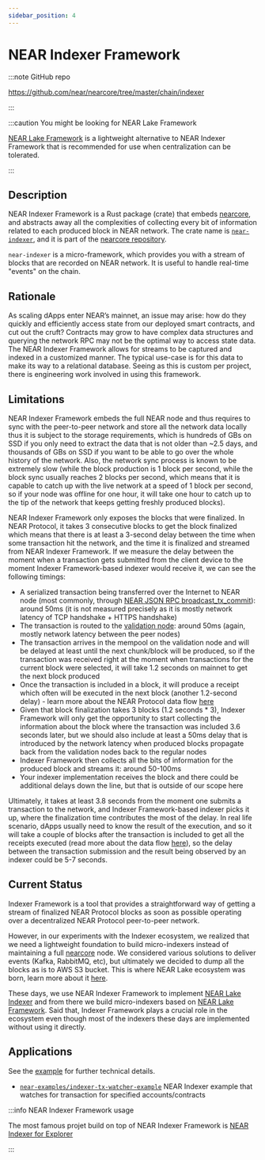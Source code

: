 ```yaml
---
sidebar_position: 4
---
```


# NEAR Indexer Framework

:::note GitHub repo

https://github.com/near/nearcore/tree/master/chain/indexer

:::


:::caution You might be looking for NEAR Lake Framework

[NEAR Lake Framework](./near-lake-framework) is a lightweight alternative to NEAR Indexer Framework that is recommended for use when centralization can be tolerated.

:::


## Description

NEAR Indexer Framework is a Rust package (crate) that embeds [nearcore](https://github.com/near/nearcore), and abstracts away all the complexities of collecting every bit of information related to each produced block in NEAR network. The crate name is [`near-indexer`](https://github.com/near/nearcore/tree/master/chain/indexer), and it is part of the [nearcore repository](https://github.com/near/nearcore).

`near-indexer` is a micro-framework, which provides you with a stream of blocks that are recorded on NEAR network. It is useful to handle real-time "events" on the chain.

## Rationale

As scaling dApps enter NEAR’s mainnet, an issue may arise: how do they quickly and efficiently access state from our deployed smart contracts, and cut out the cruft? Contracts may grow to have complex data structures and querying the network RPC may not be the optimal way to access state data. The NEAR Indexer Framework allows for streams to be captured and indexed in a customized manner. The typical use-case is for this data to make its way to a relational database. Seeing as this is custom per project, there is engineering work involved in using this framework.

## Limitations

NEAR Indexer Framework embeds the full NEAR node and thus requires to sync with the peer-to-peer network and store all the network data locally thus it is subject to the storage requirements, which is hundreds of GBs on SSD if you only need to extract the data that is not older than ~2.5 days, and thousands of GBs on SSD if you want to be able to go over the whole history of the network. Also, the network sync process is known to be extremely slow (while the block production is 1 block per second, while the block sync usually reaches 2 blocks per second, which means that it is capable to catch up with the live network at a speed of 1 block per second, so if your node was offline for one hour, it will take one hour to catch up to the tip of the network that keeps getting freshly produced blocks).

NEAR Indexer Framework only exposes the blocks that were finalized. In NEAR Protocol, it takes 3 consecutive blocks to get the block finalized which means that there is at least a 3-second delay between the time when some transaction hit the network, and the time it is finalized and streamed from NEAR Indexer Framework. If we measure the delay between the moment when a transaction gets submitted from the client device to the moment Indexer Framework-based indexer would receive it, we can see the following timings:

* A serialized transaction being transferred over the Internet to NEAR node (most commonly, through [NEAR JSON RPC broadcast_tx_commit](https://docs.near.org/api/rpc/transactions#send-transaction-await)): around 50ms (it is not measured precisely as it is mostly network latency of TCP handshake + HTTPS handshake)
* The transaction is routed to the [validation node](https://near-nodes.io/intro/what-is-a-node): around 50ms (again, mostly network latency between the peer nodes)
* The transaction arrives in the mempool on the validation node and will be delayed at least until the next chunk/block will be produced, so if the transaction was received right at the moment when transactions for the current block were selected, it will take 1.2 seconds on mainnet to get the next block produced
* Once the transaction is included in a block, it will produce a receipt which often will be executed in the next block (another 1.2-second delay) - learn more about the NEAR Protocol data flow [here](../../data-flow-and-structures/flow/near-data-flow)
* Given that block finalization takes 3 blocks (1.2 seconds * 3), Indexer Framework will only get the opportunity to start collecting the information about the block where the transaction was included 3.6 seconds later, but we should also include at least a 50ms delay that is introduced by the network latency when produced blocks propagate back from the validation nodes back to the regular nodes
* Indexer Framework then collects all the bits of information for the produced block and streams it: around 50-100ms
* Your indexer implementation receives the block and there could be additional delays down the line, but that is outside of our scope here

Ultimately, it takes at least 3.8 seconds from the moment one submits a transaction to the network, and Indexer Framework-based indexer picks it up, where the finalization time contributes the most of the delay. In real life scenario, dApps usually need to know the result of the execution, and so it will take a couple of blocks after the transaction is included to get all the receipts executed (read more about the data flow [here](../../data-flow-and-structures/flow/near-data-flow)), so the delay between the transaction submission and the result being observed by an indexer could be 5-7 seconds.

## Current Status

Indexer Framework is a tool that provides a straightforward way of getting a stream of finalized NEAR Protocol blocks as soon as possible operating over a decentralized NEAR Protocol peer-to-peer network.

However, in our experiments with the Indexer ecosystem, we realized that we need a lightweight foundation to build micro-indexers instead of maintaining a full [nearcore](https://github.com/near/nearcore) node. We considered various solutions to deliver events (Kafka, RabbitMQ, etc), but ultimately we decided to dump all the blocks as is to AWS S3 bucket. This is where NEAR Lake ecosystem was born, learn more about it [here](../near-lake-framework).

These days, we use NEAR Indexer Framework to implement [NEAR Lake Indexer](https://github.com/near/near-lake-indexer) and from there we build micro-indexers based on [NEAR Lake Framework](../near-lake-framework). Said that, Indexer Framework plays a crucial role in the ecosystem even though most of the indexers these days are implemented without using it directly.

## Applications

See the [example](https://github.com/nearprotocol/nearcore/tree/master/tools/indexer/example) for further technical details.

- [`near-examples/indexer-tx-watcher-example`](https://github.com/near-examples/indexer-tx-watcher-example) NEAR Indexer example that watches for transaction for specified accounts/contracts

:::info NEAR Indexer Framework usage

The most famous projet build on top of NEAR Indexer Framework is [NEAR Indexer for Explorer](./near-indexer-for-explorer)

:::
